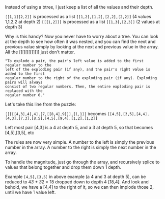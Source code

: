 Instead of using a btree, I just keep a list of all the values and their depth.

```[[1,1][2,2]]``` is processed as a list ```[[1,2],[1,2],[2,2],[2,2]]```  (4 values 1,1,2,2 at depth 2)
```[[[1,2]]]```   is processed as a list ```[[1,3],[2,3]]``` (2 values at depth 3)

Why is this handy? Now you never have to worry about a tree.
You can look at the depth to see how often it was nested,
and you can find the next and previous value simply by looking
at the next and previous value in the array. All the [[[[[[[[]]]]]  just don't matter.

```
"To explode a pair, the pair's left value is added to the first regular number to the
left of the exploding pair (if any), and the pair's right value is added to the first
regular number to the right of the exploding pair (if any). Exploding pairs will always
consist of two regular numbers. Then, the entire exploding pair is replaced with the
regular number 0."
```

Let's take this line from the puzzle:

```[[[[[4,3],4],4],[7,[[8,4],9]]],[1,1]]``` becomes ```[[4,5],[3,5],[4,4],[4,3],[7,3],[8,5],[4,5],[9,4],[1,2],[1,2]]```

Left most pair [4,3] is a 4 at depth 5, and a 3 at depth 5, so that becomes [4,5],[3,5], etc

The rules are now very simple. A number to the left is simply the previous number in the array. A number to the right is simply the next number in the array.

To handle the magnitude, just go through the array, and recursively splice to values that belong together and drop them down 1 depth.

Example ```[4,5],[3,5]``` in above example (a 4 and 3 at depth 5), can be reduced to 4*3 + 3*2 = 18 dropped down to depth 4 [18,4]. And look and behold, we have a [4,4] to the right of it, so we can then implode those 2, until we have 1 value left.


